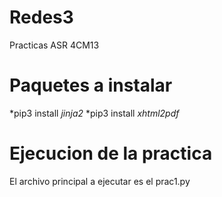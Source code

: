 # Redes3
Practicas ASR 4CM13

# Paquetes a instalar
*pip3 install *jinja2*
*pip3 install *xhtml2pdf*

# Ejecucion de la practica
El archivo principal a ejecutar es el prac1.py
